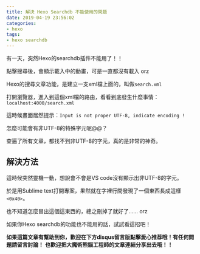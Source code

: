 ```yaml
---
title: 解決 Hexo Searchdb 不能使用的問題
date: 2019-04-19 23:56:02
categories:
- hexo
tags:
- hexo searchdb
---
```


有一天，突然Hexo的searchdb插件不能用了！！

點擊搜尋後，會顯示載入中的動畫，可是一直都沒有載入 orz

Hexo的搜尋文章功能，是建立一支xml檔上面的，叫做`search.xml`

<!-- more -->

打開瀏覽器，進入到這個xml檔的路由，看看到底發生什麼事情：`localhost:4000/search.xml`

這時候畫面居然提示：`Input is not proper UTF-8, indicate encoding !`

怎麼可能會有非UTF-8的特殊字元呢@@？

查遍了所有文章，都找不到非UTF-8的字元，真的是非常的神奇。

## 解決方法

這時候突然靈機一動，想說會不會是VS code沒有顯示出非UTF-8的字元。

於是用Sublime text打開專案，果然就在字裡行間發現了一個東西長成這樣`<0x40>`。

也不知道怎麼冒出這個這東西的，總之刪掉了就好了…… orz


如果你Hexo searchdb的功能也不能用的話，試試看這招吧！


**如果這篇文章有幫助到你，歡迎在下方disqus留言版點擊愛心推荐哦！有任何問題請留言討論！**
**也歡迎把大魔術熊貓工程師的文章連結分享出去哦！！**